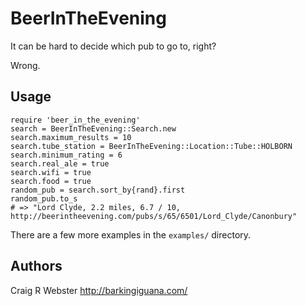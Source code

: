 # BeerInTheEvening

It can be hard to decide which pub to go to, right?

Wrong.


## Usage

    require 'beer_in_the_evening'
    search = BeerInTheEvening::Search.new
    search.maximum_results = 10
    search.tube_station = BeerInTheEvening::Location::Tube::HOLBORN
    search.minimum_rating = 6
    search.real_ale = true
    search.wifi = true
    search.food = true
    random_pub = search.sort_by{rand}.first
    random_pub.to_s
    # => "Lord Clyde, 2.2 miles, 6.7 / 10, http://beerintheevening.com/pubs/s/65/6501/Lord_Clyde/Canonbury"

There are a few more examples in the `examples/` directory.

## Authors

Craig R Webster <http://barkingiguana.com/>
